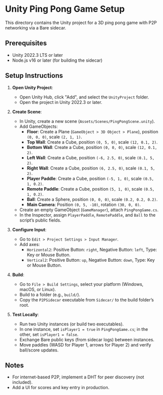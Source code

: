 # Unity Ping Pong Game Setup

This directory contains the Unity project for a 3D ping pong game with P2P networking via a Bare sidecar.

## Prerequisites
- Unity 2022.3 LTS or later
- Node.js v16 or later (for building the sidecar)

## Setup Instructions
1. **Open Unity Project**:
   - Open Unity Hub, click "Add", and select the `UnityProject` folder.
   - Open the project in Unity 2022.3 or later.

2. **Create Scene**:
   - In Unity, create a new scene (`Assets/Scenes/PingPongScene.unity`).
   - Add GameObjects:
     - **Floor**: Create a Plane (`GameObject > 3D Object > Plane`), position `(0, 0, 0)`, scale `(2, 1, 1)`.
     - **Top Wall**: Create a Cube, position `(0, 5, 0)`, scale `(12, 0.1, 2)`.
     - **Bottom Wall**: Create a Cube, position `(0, 0, 0)`, scale `(12, 0.1, 2)`.
     - **Left Wall**: Create a Cube, position `(-6, 2.5, 0)`, scale `(0.1, 5, 2)`.
     - **Right Wall**: Create a Cube, position `(6, 2.5, 0)`, scale `(0.1, 5, 2)`.
     - **Player Paddle**: Create a Cube, position `(-5, 1, 0)`, scale `(0.5, 1, 0.2)`.
     - **Remote Paddle**: Create a Cube, position `(5, 1, 0)`, scale `(0.5, 1, 0.2)`.
     - **Ball**: Create a Sphere, position `(0, 0, 0)`, scale `(0.2, 0.2, 0.2)`.
     - **Main Camera**: Position `(0, 5, -10)`, rotation `(30, 0, 0)`.
   - Create an empty GameObject (`GameManager`), attach `PingPongGame.cs`.
   - In the Inspector, assign `PlayerPaddle`, `RemotePaddle`, and `Ball` to the script’s public fields.

3. **Configure Input**:
   - Go to `Edit > Project Settings > Input Manager`.
   - Add axes:
     - `Horizontal2`: Positive Button: `right`, Negative Button: `left`, Type: Key or Mouse Button.
     - `Vertical2`: Positive Button: `up`, Negative Button: `down`, Type: Key or Mouse Button.

4. **Build**:
   - Go to `File > Build Settings`, select your platform (Windows, macOS, or Linux).
   - Build to a folder (e.g., `build/`).
   - Copy the `P2PSidecar` executable from `Sidecar/` to the build folder’s root.

5. **Test Locally**:
   - Run two Unity instances (or build two executables).
   - In one instance, set `isPlayer1 = true` in `PingPongGame.cs`; in the other, set `isPlayer1 = false`.
   - Exchange Bare public keys (from sidecar logs) between instances.
   - Move paddles (WASD for Player 1, arrows for Player 2) and verify ball/score updates.

## Notes
- For internet-based P2P, implement a DHT for peer discovery (not included).
- Add a UI for scores and key entry in production.